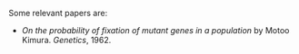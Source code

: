 Some relevant papers are:

* *On the probability of fixation of mutant genes in a population* by Motoo Kimura. *Genetics*, 1962.
